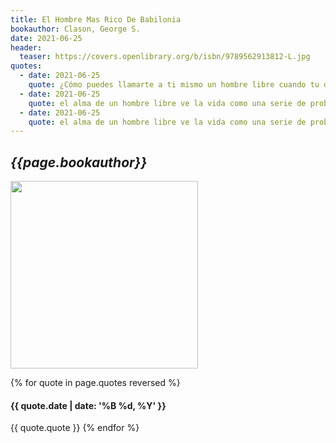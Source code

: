 ```yaml
---
title: El Hombre Mas Rico De Babilonia
bookauthor: Clason, George S.
date: 2021-06-25
header:
  teaser: https://covers.openlibrary.org/b/isbn/9789562913812-L.jpg
quotes:
  - date: 2021-06-25
    quote: ¿Cómo puedes llamarte a ti mismo un hombre libre cuando tu debilidad te llevó a esto? Si un hombre tiene en su interior el alma de un esclavo, ¿no se convertirá en uno, no importa cómo nazca, ya que el agua busca su nivel? Si un hombre tiene en su interior el alma de un hombre libre, ¿no será respetado y honrado en su propia ciudad a pesar de su desgracia?
  - date: 2021-06-25
    quote: el alma de un hombre libre ve la vida como una serie de problemas a resolver y los resuelve, mientras que el alma de un esclavo
  - date: 2021-06-25
    quote: el alma de un hombre libre ve la vida como una serie de problemas a resolver y los resuelve, mientras que el alma de un esclavo se queja.
---
```

## *{{page.bookauthor}}*

<img width="300" src="{{ page.header.teaser }}"/>

{% for quote in page.quotes reversed %}
#### {{ quote.date | date: '%B %d, %Y' }}
{{ quote.quote }}
{% endfor %}
